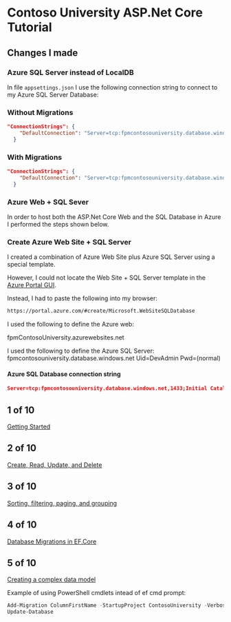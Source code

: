 # Contoso University ASP.Net Core Tutorial

## Changes I made

### Azure SQL Server instead of LocalDB

In file `appsettings.json` I use the following connection string to connect to my Azure SQL Server Database:
### Without Migrations
```json
"ConnectionStrings": {
    "DefaultConnection": "Server=tcp:fpmcontosouniversity.database.windows.net,1433;Initial Catalog=ContosoUniversity;Persist Security Info=False;User ID=DevAdmin;Password=Bulldog1$;MultipleActiveResultSets=False;Encrypt=True;TrustServerCertificate=False;Connection Timeout=30;"
  }
```
### With Migrations

```json
"ConnectionStrings": {
    "DefaultConnection": "Server=tcp:fpmcontosouniversity.database.windows.net,1433;Initial Catalog=ContosoUniversity2;Persist Security Info=False;User ID=DevAdmin;Password=Bulldog1$;MultipleActiveResultSets=False;Encrypt=True;TrustServerCertificate=False;Connection Timeout=30;"
  }
```

### Azure Web + SQL Sever
In order to host both the ASP.Net Core Web and the SQL Database in Azure I performed the steps shown below.

### Create Azure Web Site + SQL Server
I created a combination of Azure Web Site plus Azure SQL Server using a special template.

However, I could not locate the Web Site + SQL Server template in the [Azure Portal GUI](http://portal.azure.com).

Instead, I had to paste the following into my browser:

```html
https://portal.azure.com/#create/Microsoft.WebSiteSQLDatabase
```

I used the following to define the Azure web:

fpmContosoUniversity.azurewebsites.net

I used the following to define the Azure SQL Server:
fpmcontosouniversity.database.windows.net
Uid=DevAdmin
Pwd=(normal)

#### Azure SQL Database connection string

```json
Server=tcp:fpmcontosouniversity.database.windows.net,1433;Initial Catalog=ContosoUniversity;Persist Security Info=False;User ID={your_username};Password={your_password};MultipleActiveResultSets=False;Encrypt=True;TrustServerCertificate=False;Connection Timeout=30;
```

## 1 of 10
[Getting Started](https://docs.microsoft.com/en-us/aspnet/core/data/ef-mvc/intro)

## 2 of 10
[Create, Read, Update, and Delete](https://docs.microsoft.com/en-us/aspnet/core/data/ef-mvc/crud)

## 3 of 10
[Sorting, filtering, paging, and grouping](https://docs.microsoft.com/en-us/aspnet/core/data/ef-mvc/sort-filter-page)

## 4 of 10
[Database Migrations in EF.Core](https://docs.microsoft.com/en-us/aspnet/core/data/ef-mvc/migrations)

## 5 of 10
[Creating a complex data model](https://docs.microsoft.com/en-us/aspnet/core/data/ef-mvc/complex-data-model)

Example of using PowerShell cmdlets intead of ef cmd prompt:

```powershell
Add-Migration ColumnFirstName -StartupProject ContosoUniversity -Verbose
Update-Database
```